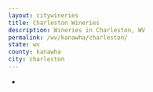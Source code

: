 ```yaml
---
layout: citywineries
title: Charleston Wineries
description: Wineries in Charleston, WV
permalink: /wv/kanawha/charleston/
state: wv
county: kanawha
city: charleston
---
```

-
